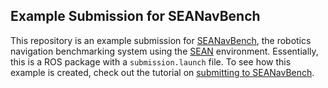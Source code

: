 ## Example Submission for SEANavBench

This repository is an example submission for [SEANavBench](https://seannavbench2022.netlify.app/), the robotics navigation benchmarking system using the [SEAN](https://sean.interactive-machines.com/) environment. Essentially, this is a ROS package with a `submission.launch` file. To see how this example is created, check out the tutorial on [submitting to SEANavBench](https://sean.interactive-machines.com/tutorials/submission).